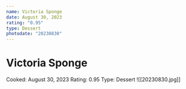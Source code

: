 ```yaml
---
name: Victoria Sponge
date: August 30, 2023
rating: "0.95"
type: Dessert
photodate: "20230830"
---
```

# Victoria Sponge
Cooked: August 30, 2023
Rating: 0.95
Type: Dessert
![[20230830.jpg]]